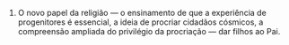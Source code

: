 ﻿1. O novo papel da religião — o ensinamento de que a experiência de progenitores é essencial, a ideia de procriar cidadãos cósmicos, a compreensão ampliada do privilégio da procriação —  dar filhos ao Pai.